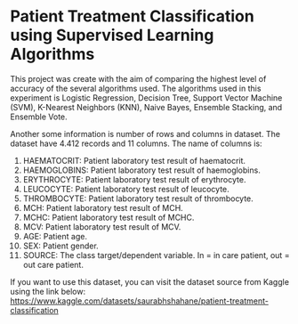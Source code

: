 # Patient Treatment Classification using Supervised Learning Algorithms

This project was create with the aim of comparing the highest level of accuracy of the several algorithms used. The algorithms used in this experiment is Logistic Regression, Decision Tree, Support Vector Machine (SVM), K-Nearest Neighbors (KNN), Naive Bayes, Ensemble Stacking, and Ensemble Vote.

Another some information is number of rows and columns in dataset. The dataset have 4.412 records and 11 columns. The name of columns is:

1. HAEMATOCRIT: Patient laboratory test result of haematocrit.
2. HAEMOGLOBINS: Patient laboratory test result of haemoglobins.
3. ERYTHROCYTE: Patient laboratory test result of erythrocyte.
4. LEUCOCYTE: Patient laboratory test result of leucocyte.
5. THROMBOCYTE: Patient laboratory test result of thrombocyte.
6. MCH: Patient laboratory test result of MCH.
7. MCHC: Patient laboratory test result of MCHC.
8. MCV: Patient laboratory test result of MCV.
9. AGE: Patient age.
10. SEX: Patient gender.
11. SOURCE: The class target/dependent variable. In = in care patient, out = out care patient.

If you want to use this dataset, you can visit the dataset source from Kaggle using the link below:
https://www.kaggle.com/datasets/saurabhshahane/patient-treatment-classification